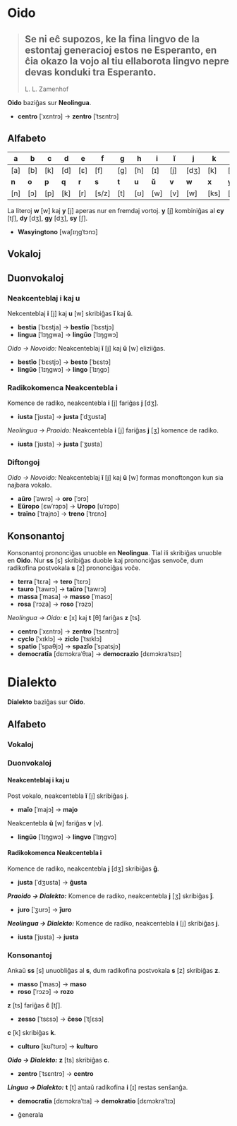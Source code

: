 # Oido

> Se ni eĉ supozos, ke la fina lingvo de la estontaj generacioj estos ne Esperanto, en ĉia okazo la vojo al tiu ellaborota lingvo nepre devas konduki tra Esperanto.
> ---
> L. L. Zamenhof

**Oido** baziĝas sur **Neolingua**.

* **centro** [ˈxɛntrɔ] → **zentro** [ˈtsɛntrɔ]

## Alfabeto

|**a**|**b**|**c**|**d**|**e**|**f**|**g**|**h**|**i**|**ĭ**|**j**|**k**|**l**|**m**|
|-|-|-|-|-|-|-|-|-|-|-|-|-|-|
|[a]|[b]|[k]|[d]|[ɛ]|[f]|[g]|[h]|[ɪ]|[j]|[dʒ]|[k]|[l]|[m]|
|**n**|**o**|**p**|**q**|**r**|**s**|**t**|**u**|**ŭ**|**v**|**w**|**x**|**y**|**z**|
|[n]|[ɔ]|[p]|[k]|[r]|[s/z]|[t]|[ʊ]|[w]|[v]|[w]|[ks]|[j]|[ts]|

La literoj **w** [w] kaj **y** [j] aperas nur en fremdaj vortoj. **y** [j] kombiniĝas al **cy** [tʃ], **dy** [dʒ], **gy** [dʒ], **sy** [ʃ].

* **Wasyingtono** [waʃɪŋgˈtɔnɔ]

## Vokaloj

## Duonvokaloj

### Neakcenteblaj i kaj u

Nekcenteblaj **i** [j] kaj **u** [w] skribiĝas **ĭ** kaj **ŭ**.

* **bestia** [ˈbɛstja] → **bestĭo** [ˈbɛstjɔ]
* **lingua** [ˈlɪŋgwa] → **lingŭo** [ˈlɪŋgwɔ]

*Oido → Novoido:* Neakcenteblaj **ĭ** [j] kaj **ŭ** [w] eliziiĝas.

* **bestĭo** [ˈbɛstjɔ] → **besto** [ˈbɛstɔ]
* **lingŭo** [ˈlɪŋgwɔ] → **lingo** [ˈlɪŋgɔ]

### Radikokomenca Neakcentebla i

Komence de radiko, neakcentebla **i** [j] fariĝas **j** [dʒ].

* **iusta** [ˈjʊsta] → **justa** [ˈdʒʊsta]

*Neolingua → Praoido:* Neakcentebla **i** [j] fariĝas **j** [ʒ] komence de radiko.

* **iusta** [ˈjʊsta] → **justa** [ˈʒʊsta]

### Diftongoj

*Oido → Novoido:* Neakcenteblaj **ĭ** [j] kaj **ŭ** [w] formas monoftongon kun sia najbara vokalo.

* **aŭro** [ˈawrɔ] → **oro** [ˈɔrɔ]
* **Eŭropo** [ɛwˈrɔpɔ] → **Uropo** [uˈrɔpɔ]
* **traĭno** [ˈtrajnɔ] → **treno** [ˈtrɛnɔ]

## Konsonantoj

Konsonantoj prononciĝas unuoble en **Neolingua**. Tial ili skribiĝas unuoble en **Oido**. Nur **ss** [s] skribiĝas duoble kaj prononciĝas senvoĉe, dum radikofina postvokala **s** [z] prononciĝas voĉe.

* **terra** [ˈtɛra] → **tero** [ˈtɛrɔ]
* **tauro** [ˈtawrɔ] → **taŭro** [ˈtawrɔ]
* **massa** [ˈmasa] → **masso** [ˈmasɔ]
* **rosa** [ˈrɔza] → **roso** [ˈrɔzɔ]

*Neolingua → Oido:* **c** [x] kaj **t** [θ] fariĝas **z** [ts].

* **centro** [ˈxɛntrɔ] → **zentro** [ˈtsɛntrɔ]
* **cyclo** [ˈxɪklɔ] → **ziclo** [ˈtsɪklɔ]
* **spatio** [ˈspaθjɔ] → **spazĭo** [ˈspatsjɔ]
* **democratīa** [dɛmɔkraˈθɪa] → **democrazio** [dɛmɔkraˈtsɪɔ]

# Dialekto

**Dialekto** baziĝas sur **Oido**.

## Alfabeto

### Vokaloj

### Duonvokaloj

#### Neakcenteblaj i kaj u

Post vokalo, neakcentebla **ĭ** [j] skribiĝas **j**.

* **maĭo** [ˈmajɔ] → **majo**

Neakcentebla **ŭ** [w] fariĝas **v** [v].

* **lingŭo** [ˈlɪŋgwɔ] → **lingvo** [ˈlɪŋgvɔ]

#### Radikokomenca Neakcentebla i

Komence de radiko, neakcentebla **j** [dʒ] skribiĝas **ĝ**.

* **justa** [ˈdʒʊsta] → **ĝusta**

***Praoido → Dialekto:*** Komence de radiko, neakcentebla **j** [ʒ] skribiĝas **ĵ**.

* **juro** [ˈʒʊrɔ] → **ĵuro**

***Neolingua → Dialekto:*** Komence de radiko, neakcentebla **i** [j] skribiĝas **j**.

* **iusta** [ˈjʊsta] → **justa**

### Konsonantoj

Ankaŭ **ss** [s] unuobliĝas al **s**, dum radikofina postvokala **s** [z] skribiĝas **z**.

* **masso** [ˈmasɔ] → **maso**
* **roso** [ˈrɔzɔ] → **rozo**

**z** [ts] fariĝas **ĉ** [tʃ].

* **zesso** [ˈtsɛsɔ] → **ĉeso** [ˈtʃɛsɔ]

**c** [k] skribiĝas **k**.

* **culturo** [kʊlˈtʊrɔ] → **kulturo**

***Oido → Dialekto:*** **z** [ts] skribiĝas **c**.

* **zentro** [ˈtsɛntrɔ] → **centro**

***Lingua → Dialekto:*** **t** [t] antaŭ radikofina **i** [ɪ] restas senŝanĝa.

* **democratīa** [dɛmɔkraˈtɪa] → **demokratio** [dɛmɔkraˈtɪɔ]


* ĝenerala
